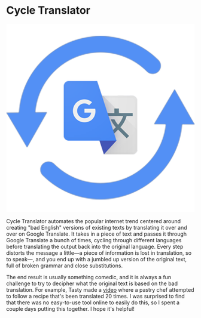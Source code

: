 # Cycle Translator

![logo](frontend/src/assets/logo.png)

Cycle Translator automates the popular internet trend centered around creating "bad English" versions of existing texts by translating it over and over on Google Translate. It takes in a piece of text and passes it through Google Translate a bunch of times, cycling through different languages before translating the output back into the original language. Every step distorts the message a little—a piece of information is lost in translation, so to speak—, and you end up with a jumbled up version of the original text, full of broken grammar and close substitutions.

The end result is usually something comedic, and it is always a fun challenge to try to decipher what the original text is based on the bad translation. For example, Tasty made a [video](https://www.youtube.com/watch?v=pLJo7jWJQj0) where a pastry chef attempted to follow a recipe that's been translated 20 times. I was surprised to find that there was no easy-to-use tool online to easily do this, so I spent a couple days putting this together. I hope it's helpful!